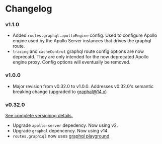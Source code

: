 # Changelog

### v1.1.0

- Added `routes.graphql.apolloEngine` config. Used to configure Apollo engine used by the Apollo Server instances that drives the graphql route.
- `tracing` and `cacheControl` graphql route config options are now deprecatd. They are only intended for the now deprecated Apollo engine proxy. Config options will eventually
be removed.

### v1.0.0

- Major revision from v0.32.0 to v1.0.0. Addresses v0.32.0's semantic breaking change (upgraded to graphal@14.x)

### v0.32.0

[See complete versioning details.](https://github.com/globality-corp/nodule-graphql/commit/e8d251f39d0263e495cae8c99e86179808584019)

- Upgrade `apollo-server` depedency. Now using v2.
- Upgrade `graphql` depencency. Now using v14.
- `routes.graphiql` now uses [graphql playground](https://github.com/prisma-labs/graphql-playground) 

